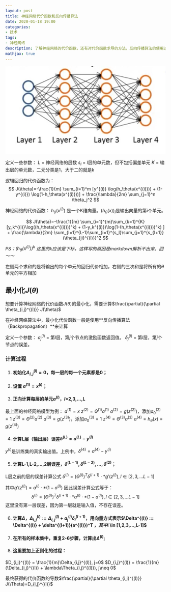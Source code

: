 ```yaml
---
layout: post
title: 神经网络代价函数和反向传播算法
date: 2020-01-18 19:00
categories:
- 技术
tags:
- 神经网络
description: 了解神经网络的代价函数，还有对代价函数求导的方法，反向传播算法的使用过程。
mathjax: true
---
```


![多层神经网络][1]

定义一些参数：
$L$ = 神经网络的层数
$s_l$ = $l$层的单元数，但不包括偏差单元
$K$ = 输出层的单元数，二元分类是1，大于二的就是k

逻辑回归的代价函数为：
$$ J(\theta)=-\frac{1}{m} \sum_{i=1}^m [y^{(i)} \log(h_\theta(x^{(i)})) + (1-y^{(i)}) \log(1-h_\theta(x^{(i)}))] + \frac{\lambda}{2m} \sum_{j=1}^n \theta_j^2 $$


神经网络的代价函数：
$h_\theta(x^{(i)})$ 是一个K维向量。$(h_\theta(x))_i$是输出向量的第i个单元。

$$ J(\theta)=-\frac{1}{m} \sum_{i=1}^{m}\sum_{k=1}^{K} [y_k^{(i)}\log((h_\theta(x^{(i)}))^k) + (1-y_k^{(i)})\log(1-(h_\theta(x^{(i)}))^k) ] + \frac{\lambda}{2m} \sum_{l=1}^{L-1}\sum_{i=1}^{s_l}\sum_{j=1}^{s_{l+1}}(\theta_{ji}^{(l)})^2 $$

*PS：$(h_\theta(x^{(i)}))^k$ 这里的$k$应该是下标，这样写的原因是markdown解析不出来，囧～～*

左侧两个求和的是将输出的每个单元的回归代价相加，右侧的三次和是将所有的$\theta$单元的平方相加

## 最小化$J(\theta)$

想要计算神经网络的代价函数$J(\theta)$的最小化，需要计算$\frac{\partial}{\partial \theta_{i,j}^{(l)}} J(\theta)$

在神经网络算法中，最小化代价函数一般是使用**反向传播算法（Backpropagation）**来计算

定义一个参数：
$a_j^{(l)}$ = 第$l$层，第$j$个节点的激励函数返回值。
$\delta_j^{(l)}$ = 第$l$层，第$j$个节点的误差。

### 计算过程

1. #### 初始化$\Delta_{i,j}^{(l)}=0$，每一层的每一个元素都是0；
2. #### 设置 $a^{(1)}=x^{(i)}$；
3. #### 正向计算每层的单元$a^{(l)}$，$l$=2,3,...,L

最上面的神经网络模型为例：
$a^{(1)}=x$
$z^{(2)}=\Theta^{(1)}a^{(1)}$
$a^{(2)}=g(z^{(2)})$，添加$a_0^{(2)}=1$
$z^{(3)}=\Theta^{(2)}a^{(2)}$
$a^{(3)}=g(z^{(3)})$，添加$a_0^{(3)}=1$
$z^{(4)}=\Theta^{(3)}a^{(3)}$
$a^{(4)}=h_\theta(x)=g(z^{(4)})$

4. #### 计算L层（输出层）误差$\delta^{(L)}=a^{(L)}-y^{(i)}$

$y^{(i)}$是训练集的真实输出值。上例中，$\delta^{(4)}=a^{(4)}-y^{(i)}$

5. #### 计算L-1,L-2,...,2层误差，$\delta^{(L-1)},\delta^{(L-2)},...,\delta^{(2)}$；

L层之前的层的误差计算公式
$\delta^{(l)}=(\Theta^{(l)})^T\delta^{(l+1)} \cdot*g\prime(z^{(l)}),l \in [2,3,...L-1]$

其中$g\prime(z^{(l)})=a^{(l)} \cdot* (1-a^{(l)})$
因此误差计算公式等于：
$$ \delta^{(l)}=(\Theta^{(l)})^T\delta^{(l+1)} \cdot* a^{(l)} \cdot* (1-a^{(l)}),l \in [2,3,...L-1] $$
这里没有第一层误差，因为第一层就是输入值，不存在误差。

6. #### 计算$\Delta$，$\Delta_{i,j}^{(l)} := \Delta_{i,j}^{(l)} + a_j^{(i)}\delta_i^{(l+1)}$，用向量方式表示$\Delta^{(l)} := \Delta^{(l)} + \delta^{(l+1)}(a^{(l)})^T $，其中$l \in [1,2,3,...,L-1]$

7. #### 在所有的样本集中，重复2-6步骤，计算出$\Delta^{(l)}$;

8. #### 这里要加上正则化的过程：

$D_{i,j}^{(l)} = \frac{1}{m}\Delta_{i,j}^{(l)}, j=0$
$D_{i,j}^{(l)} = \frac{1}{m}(\Delta_{i,j}^{(l)} + \lambda\Theta_{i,j}^{(l)}), j\neq 0$

最终获得的代价函数的导数$\frac{\partial}{\partial \theta_{i,j}^{(l)}} J(\Theta)=D_{i,j}^{(l)}$


[1]: /images/ml_18.jpg
